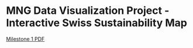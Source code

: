 # MNG Data Visualization Project - Interactive Swiss Sustainability Map

[Milestone 1 PDF](Milestone1_DATAVIS.pdf)

